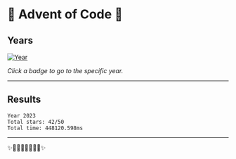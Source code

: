 # 🎄 Advent of Code 🎄

<!-- 
https://en.wikipedia.org/wiki/List_of_Unicode_characters 
https://badgen.net/help#generators
https://dev.to/this-is-learning/advent-of-code-automation-for-javascripttypescript-4111
-->

## Years

<!--SOLUTIONS-->

[![Year](https://badgen.net/badge/2023/★★★★★★★★★★★★★★★★★★★★★⭒⭒⭒⭒/green?icon=typescript&labelColor=blue&scale=1.3)](2023)  

<!--/SOLUTIONS-->

_Click a badge to go to the specific year._

---

## Results

<!--RESULTS-->

```
Year 2023
Total stars: 42/50
Total time: 448120.598ms
```

<!--/RESULTS-->

---

✨🎄🎁🎄🎅🎄🎁🎄✨